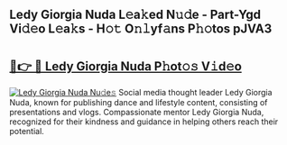 ## Ledy Giorgia Nuda L𝚎a𝚔ed N𝚞𝚍e - Part-Ygd Vi𝚍𝚎o L𝚎a𝚔s - H𝚘𝚝 O𝚗𝚕yf𝚊ns P𝚑𝚘tos pJVA3

# <h2><a href="http://kf0245.oniu.top/?m=Ledy+Giorgia+Nuda">🔗👉 🔴 Ledy Giorgia Nuda P𝚑ot𝚘𝚜 V𝚒d𝚎o</a></h2>

[![Ledy Giorgia Nuda Nu𝚍e𝚜](https://i.imgur.com/0qMVB7G.gif)](http://kf0245.oniu.top/?m=Ledy+Giorgia+Nuda)
Social media thought leader Ledy Giorgia Nuda, known for publishing dance and lifestyle content, consisting of presentations and vlogs. Compassionate mentor Ledy Giorgia Nuda, recognized for their kindness and guidance in helping others reach their potential.  
